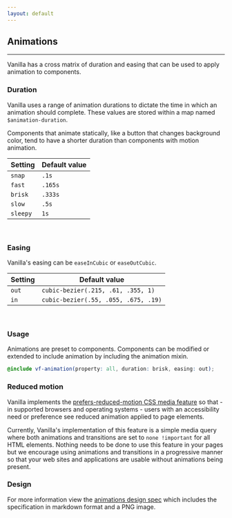 ```yaml
---
layout: default
---
```


## Animations

<hr>

Vanilla has a cross matrix of duration and easing that can be used to apply
animation to components.

### Duration

Vanilla uses a range of animation durations to dictate the time in which an
animation should complete. These values are stored within a map named
`$animation-duration`.

Components that animate statically, like a button that changes background
color, tend to have a shorter duration than components with motion
animation.

| Setting  | Default value |
| -------- | ------------- |
| `snap`   | `.1s`         |
| `fast`   | `.165s`       |
| `brisk`  | `.333s`       |
| `slow`   | `.5s`         |
| `sleepy` | `1s`          |

<br>

### Easing

Vanilla's easing can be `easeInCubic` or `easeOutCubic`.

| Setting | Default value                        |
| ------- | ------------------------------------ |
| `out`   | `cubic-bezier(.215, .61, .355, 1)`   |
| `in`    | `cubic-bezier(.55, .055, .675, .19)` |

<br>

### Usage

Animations are preset to components. Components can be modified or extended to
include animation by including the animation mixin.

```scss
@include vf-animation(property: all, duration: brisk, easing: out);
```

### Reduced motion

Vanilla implements the [prefers-reduced-motion CSS media feature](https://developer.mozilla.org/en-US/docs/Web/CSS/@media/prefers-reduced-motion) so that - in supported browsers and operating systems - users with an accessibility need or preference see reduced animation applied to page elements.

Currently, Vanilla's implementation of this feature is a simple media query where both animations and transitions are set to `none !important` for all HTML elements. Nothing needs to be done to use this feature in your pages but we encourage using animations and transitions in a progressive manner so that your web sites and applications are usable without animations being present.

### Design

For more information view the [animations design spec](https://github.com/ubuntudesign/vanilla-design/tree/master/Animations) which includes the specification in markdown format and a PNG image.
